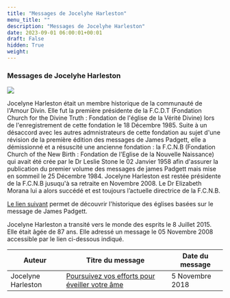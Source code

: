 ```yaml
---
title: "Messages de Jocelyhe Harleston"
menu_title: ""
description: "Messages de Jocelyhe Harleston"
date: 2023-09-01 06:00:01+00:01
draft: False
hidden: True
weight:
---
```

### Messages de Jocelyhe Harleston

![](/fr-contemporary-messages/6-4-fr-contemporary-messages-by-elders/fr-jocelyn-harleston.jpg)

Jocelyne Harleston était un membre historique de la communauté de l'Amour Divin. Elle fut la première présidente de la F.C.D.T (Fondation Church for the Divine Truth : Fondation de l'église de la Vérité Divine) lors de l'enregistrement de cette fondation le 18 Décembre 1985. Suite à un désaccord avec les autres admnistrateurs de cette fondation au sujet d'une révision de la première édition des messages de James Padgett, elle a démissionné et a résuscité une ancienne fondation : la F.C.N.B (Fondation Church of the New Birth : Fondation de l'Eglise de la Nouvelle Naissance) qui avait été crée par le Dr Leslie Stone le 02 Janvier 1958 afin d'assurer la publication du premier volume des messages de james Padgett mais mise en sommeil le 25 Décembre 1984. Jocelyne Harleston est restée présidente de la F.C.N.B jusuqu'à sa retraite en Novembre 2008. Le Dr Elizabeth Morana lui a alors  succédé et est toujours l’actuelle directrice de la F.C.N.B. 

[Le lien suivant](/fr-james-padgett-messages/1-12-fr-continuity-of-james-padgetts-messages/) permet de découvrir l'historique des églises basées sur le message de James Padgett.

Jocelyne Harleston a transité vers le monde des esprits le 8 Juillet 2015. Elle était âgée de 87 ans. Elle adressé un message le 05 Novembre 2008 accessible par le lien ci-dessous indiqué.

**Auteur** | **Titre du message** | **Date du message**  
---|---|---
Jocelyne Harleston | [Poursuivez vos efforts pour éveiller votre âme](/fr-contemporary-messages/fr-contemporary-messages-by-date-order/fr-contemporary-messages-2018/fr-2018-11-5-3-af-jocelyn-harleston/) | 5 Novembre 2018